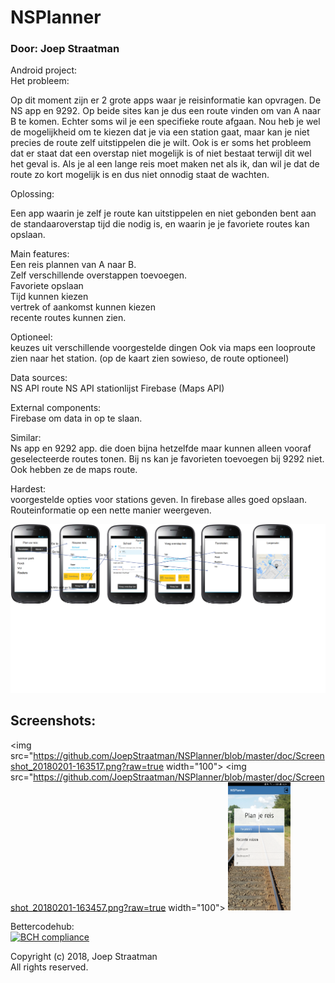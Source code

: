 # NSPlanner
### Door: Joep Straatman
Android project: <br/>
Het probleem:<br/>

Op dit moment zijn er 2 grote apps waar je reisinformatie kan opvragen. De NS app en 9292. Op beide sites kan je dus een route vinden om van A naar B te komen. Echter soms wil je een specifieke route afgaan. Nou heb je wel de mogelijkheid om te kiezen dat je via een station gaat, maar kan je niet precies de route zelf uitstippelen die je wilt. 
Ook is er soms het probleem dat er staat dat een overstap niet mogelijk is of niet bestaat terwijl dit wel het geval is. Als je al een lange reis moet maken net als ik, dan wil je dat de route zo kort mogelijk is en dus niet onnodig staat de wachten.

Oplossing:<br/>

Een app waarin je zelf je route kan uitstippelen en niet gebonden bent aan de standaaroverstap tijd die nodig is, en waarin je je favoriete routes kan opslaan.

Main features: <br/>
Een reis plannen van A naar B. <br/>
Zelf verschillende overstappen toevoegen. <br/>
Favoriete opslaan <br/>
Tijd kunnen kiezen<br/>
vertrek of aankomst kunnen kiezen<br/>
recente routes kunnen zien.<br/>

Optioneel:<br/>
keuzes uit verschillende voorgestelde dingen
Ook via maps een looproute zien naar het station. (op de kaart zien sowieso, de route optioneel)

Data sources:<br/>
NS API route
NS API stationlijst
Firebase
(Maps API)

External components:<br/>
Firebase om data in op te slaan.

Similar:<br/>
Ns app en 9292 app.
die doen bijna hetzelfde maar kunnen alleen vooraf geselecteerde routes tonen. Bij ns kan je favorieten toevoegen bij 9292 niet. Ook hebben ze de maps route.

Hardest:<br/>
voorgestelde opties voor stations geven.
In firebase alles goed opslaan.
Routeinformatie op een nette manier weergeven.

![alt text](https://github.com/JoepStraatman/NSPlanner/blob/master/doc/Schets2.png?raw=true)

## Screenshots:

<img src="https://github.com/JoepStraatman/NSPlanner/blob/master/doc/Screenshot_20180201-163517.png?raw=true width="100">
<img src="https://github.com/JoepStraatman/NSPlanner/blob/master/doc/Screenshot_20180201-163457.png?raw=true width="100">
<img src="https://github.com/JoepStraatman/NSPlanner/blob/master/doc/Screenshot_20180201-163436.png?raw=true" width="100">

Bettercodehub: <br/>
[![BCH compliance](https://bettercodehub.com/edge/badge/JoepStraatman/NSPlanner?branch=master)](https://bettercodehub.com/)

Copyright (c) 2018, Joep Straatman<br/>
All rights reserved.
